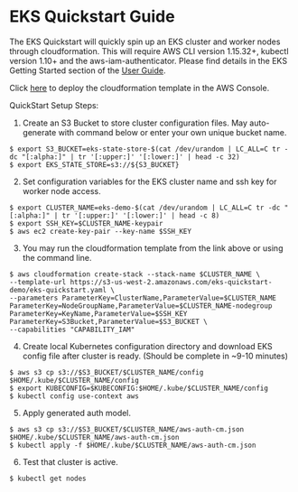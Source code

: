# EKS Quickstart Guide 
The EKS Quickstart will quickly spin up an EKS cluster and worker nodes through cloudformation. This will require AWS CLI version 1.15.32+, kubectl version 1.10+ and the aws-iam-authenticator. Please find details in the EKS Getting Started section of the [User Guide](https://docs.aws.amazon.com/eks/latest/userguide/getting-started.html).

Click [here](https://console.aws.amazon.com/cloudformation/home?#/stacks/new?stackName=eks-quickstart&templateURL=https://s3-us-west-2.amazonaws.com/eks-quickstart-demo/v3/eks-quickstart.yaml) to deploy the cloudformation template in the AWS Console.

QuickStart Setup Steps:

1. Create an S3 Bucket to store cluster configuration files. May auto-generate with command below or enter your own unique bucket name.
```
$ export S3_BUCKET=eks-state-store-$(cat /dev/urandom | LC_ALL=C tr -dc "[:alpha:]" | tr '[:upper:]' '[:lower:]' | head -c 32)
$ export EKS_STATE_STORE=s3://${S3_BUCKET}
```

2. Set configuration variables for the EKS cluster name and ssh key for worker node access.
```
$ export CLUSTER_NAME=eks-demo-$(cat /dev/urandom | LC_ALL=C tr -dc "[:alpha:]" | tr '[:upper:]' '[:lower:]' | head -c 8)
$ export SSH_KEY=$CLUSTER_NAME-keypair
$ aws ec2 create-key-pair --key-name $SSH_KEY
```

3. You may run the cloudformation template from the link above or using the command line.
```
$ aws cloudformation create-stack --stack-name $CLUSTER_NAME \
--template-url https://s3-us-west-2.amazonaws.com/eks-quickstart-demo/eks-quickstart.yaml \
--parameters ParameterKey=ClusterName,ParameterValue=$CLUSTER_NAME ParameterKey=NodeGroupName,ParameterValue=$CLUSTER_NAME-nodegroup ParameterKey=KeyName,ParameterValue=$SSH_KEY ParameterKey=S3Bucket,ParameterValue=$S3_BUCKET \
--capabilities "CAPABILITY_IAM"
```	

4. Create local Kubernetes configuration directory and download EKS config file after cluster is ready. (Should be complete in ~9-10 minutes)
```
$ aws s3 cp s3://$S3_BUCKET/$CLUSTER_NAME/config $HOME/.kube/$CLUSTER_NAME/config
$ export KUBECONFIG=$KUBECONFIG:$HOME/.kube/$CLUSTER_NAME/config
$ kubectl config use-context aws
```

5. Apply generated auth model.
```
$ aws s3 cp s3://$S3_BUCKET/$CLUSTER_NAME/aws-auth-cm.json $HOME/.kube/$CLUSTER_NAME/aws-auth-cm.json
$ kubectl apply -f $HOME/.kube/$CLUSTER_NAME/aws-auth-cm.json
```

6. Test that cluster is active.
```
$ kubectl get nodes
```
